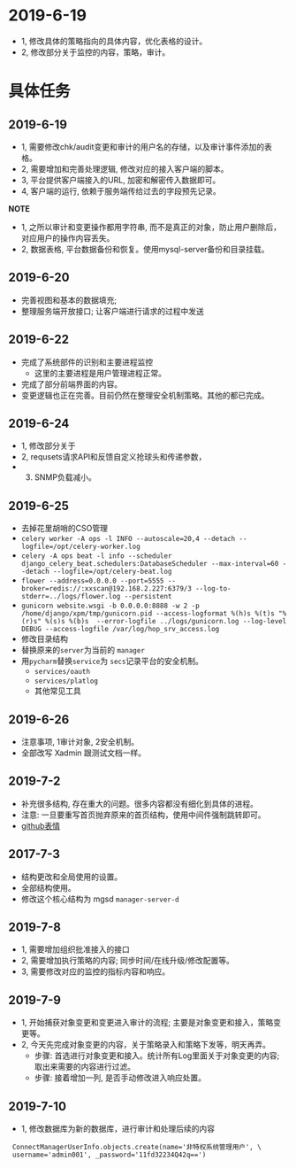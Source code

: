 # 2019-6-19
- 1, 修改具体的策略指向的具体内容，优化表格的设计。
- 2, 修改部分关于监控的内容，策略，审计。


# 具体任务


## 2019-6-19
- 1, 需要修改chk/audit变更和审计的用户名的存储，以及审计事件添加的表格。
- 2, 需要增加和完善处理逻辑, 修改对应的接入客户端的脚本。
- 3, 平台提供客户端接入的URL, 加密和解密传入数据即可。
- 4, 客户端的运行, 依赖于服务端传给过去的字段预先记录。

**NOTE**
- 1, 之所以审计和变更操作都用字符串, 而不是真正的对象，防止用户删除后，对应用户的操作内容丢失。
- 2, 数据表格, 平台数据备份和恢复。使用mysql-server备份和目录挂载。

## 2019-6-20
- 完善视图和基本的数据填充;
- 整理服务端开放接口; 让客户端进行请求的过程中发送

## 2019-6-22 
- 完成了系统部件的识别和主要进程监控
  - 这里的主要进程是用户管理进程正常。
- 完成了部分前端界面的内容。
- 变更逻辑也正在完善。目前仍然在整理安全机制策略。其他的都已完成。

## 2019-6-24
- 1, 修改部分关于
- 2, requsets请求API和反馈自定义抢球头和传递参数，
- 3. SNMP负载减小。


## 2019-6-25
- 去掉花里胡哨的CSO管理
 - `celery worker -A ops -l INFO --autoscale=20,4 --detach --logfile=/opt/celery-worker.log`
 - `celery -A ops beat -l info --scheduler django_celery_beat.schedulers:DatabaseScheduler --max-interval=60 --detach --logfile=/opt/celery-beat.log`
 - `flower --address=0.0.0.0 --port=5555 --broker=redis://:xxscan@192.168.2.227:6379/3 --log-to-stderr=../logs/flower.log --persistent`
 - `gunicorn website.wsgi -b 0.0.0.0:8888 -w 2 -p /home/django/xpm/tmp/gunicorn.pid --access-logformat %(h)s %(t)s "%(r)s" %(s)s %(b)s  --error-logfile ../logs/gunicorn.log --log-level DEBUG --access-logfile /var/log/hop_srv_access.log`
- 修改目录结构
 - 替换原来的`server`为当前的 `manager`
 - 用`pycharm`替换`service`为 `secs`记录平台的安全机制。
    - `services/oauth`
    - `services/platlog` 
    - 其他常见工具
 
 
## 2019-6-26
- 注意事项, 1审计对象, 2安全机制。
- 全部改写 Xadmin 跟测试文档一样。

## 2019-7-2
- 补充很多结构, 存在重大的问题。很多内容都没有细化到具体的进程。
- 注意: 一旦要重写首页抛弃原来的首页结构，使用中间件强制跳转即可。
- [github表情](https://www.jianshu.com/p/bb26733da917)

## 2017-7-3 
- 结构更改和全局使用的设置。
- 全部结构使用。
- 修改这个核心结构为 mgsd `manager-server-d` 

## 2019-7-8
- 1, 需要增加组织批准接入的接口
- 2, 需要增加执行策略的内容; 同步时间/在线升级/修改配置等。
- 3, 需要修改对应的监控的指标内容和响应。

## 2019-7-9
- 1, 开始捕获对象变更和变更进入审计的流程; 主要是对象变更和接入，策略变更等。
- 2, 今天先完成对象变更的内容，关于策略录入和策略下发等，明天再弄。
  - 步骤: 首选进行对象变更和接入。统计所有Log里面关于对象变更的内容; 取出来需要的内容进行过滤。
  - 步骤: 接着增加一列, 是否手动修改进入响应处置。
  
## 2019-7-10 
- 1, 修改数据库为新的数据库，进行审计和处理后续的内容

```
 ConnectManagerUserInfo.objects.create(name='非特权系统管理用户', \
 username='admin001', _password='11fd32234Q42q==')
```